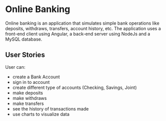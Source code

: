 # Online Banking

Online banking is an application that simulates simple bank operations like deposits, withdraws, transfers, account history, etc.
The application uses a front-end client using Angular, a back-end server using NodeJs and a MySQL database.

## User Stories
User can:
- create a Bank Account
- sign in to account
- create different type of accounts (Checking, Savings, Joint)
- make deposits
- make withdraws
- make transfers
- see the history of transactions made
- use charts to visualize data

